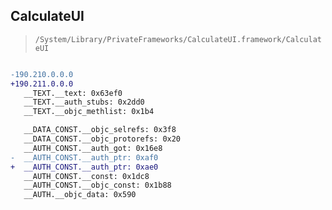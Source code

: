 ## CalculateUI

> `/System/Library/PrivateFrameworks/CalculateUI.framework/CalculateUI`

```diff

-190.210.0.0.0
+190.211.0.0.0
   __TEXT.__text: 0x63ef0
   __TEXT.__auth_stubs: 0x2dd0
   __TEXT.__objc_methlist: 0x1b4

   __DATA_CONST.__objc_selrefs: 0x3f8
   __DATA_CONST.__objc_protorefs: 0x20
   __AUTH_CONST.__auth_got: 0x16e8
-  __AUTH_CONST.__auth_ptr: 0xaf0
+  __AUTH_CONST.__auth_ptr: 0xae0
   __AUTH_CONST.__const: 0x1dc8
   __AUTH_CONST.__objc_const: 0x1b88
   __AUTH.__objc_data: 0x590

```
